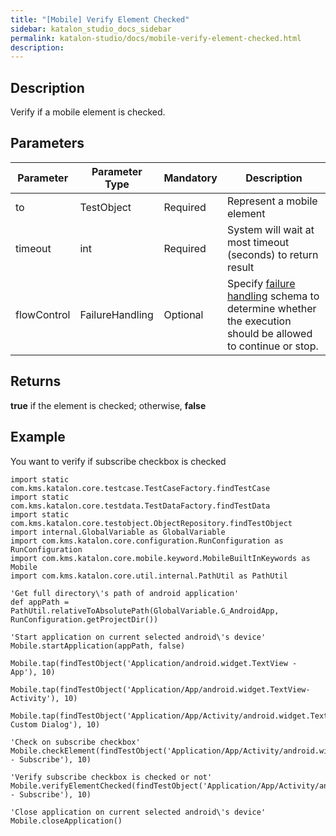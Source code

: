 ```yaml
---
title: "[Mobile] Verify Element Checked" 
sidebar: katalon_studio_docs_sidebar
permalink: katalon-studio/docs/mobile-verify-element-checked.html 
description: 
---
```

Description
-----------

Verify if a mobile element is checked.    

Parameters
----------

| Parameter | Parameter Type | Mandatory | Description |
| --- | --- | --- | --- |
| to | TestObject  | Required | Represent a mobile element |
| timeout  | int | Required | System will wait at most timeout (seconds) to return result |
| flowControl | FailureHandling | Optional | Specify [failure handling](https://docs.katalon.com/x/qAAM) schema to determine whether the execution should be allowed to continue or stop. |

Returns
-------

**true** if the element is checked; otherwise, **false**

Example
-------

You want to verify if subscribe checkbox is checked 

```
import static com.kms.katalon.core.testcase.TestCaseFactory.findTestCase
import static com.kms.katalon.core.testdata.TestDataFactory.findTestData
import static com.kms.katalon.core.testobject.ObjectRepository.findTestObject
import internal.GlobalVariable as GlobalVariable
import com.kms.katalon.core.configuration.RunConfiguration as RunConfiguration
import com.kms.katalon.core.mobile.keyword.MobileBuiltInKeywords as Mobile
import com.kms.katalon.core.util.internal.PathUtil as PathUtil
 
'Get full directory\'s path of android application'
def appPath = PathUtil.relativeToAbsolutePath(GlobalVariable.G_AndroidApp, RunConfiguration.getProjectDir())
 
'Start application on current selected android\'s device'
Mobile.startApplication(appPath, false)
 
Mobile.tap(findTestObject('Application/android.widget.TextView - App'), 10)
 
Mobile.tap(findTestObject('Application/App/android.widget.TextView-Activity'), 10)
 
Mobile.tap(findTestObject('Application/App/Activity/android.widget.TextView-Custom Dialog'), 10)
 
'Check on subscribe checkbox'
Mobile.checkElement(findTestObject('Application/App/Activity/android.widget.Check - Subscribe'), 10)

'Verify subscribe checkbox is checked or not'
Mobile.verifyElementChecked(findTestObject('Application/App/Activity/android.widget.Check - Subscribe'), 10)
 
'Close application on current selected android\'s device'
Mobile.closeApplication()
```